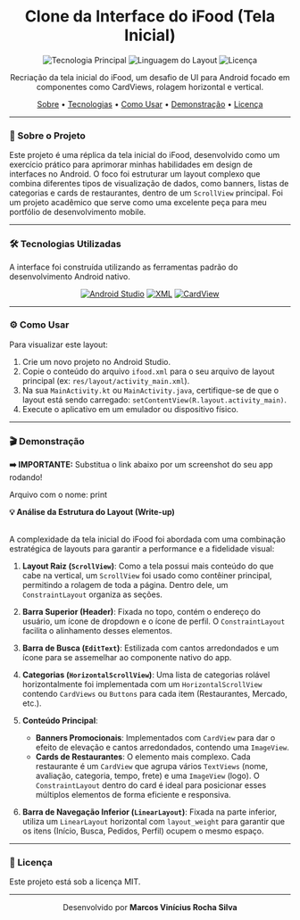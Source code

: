 <div align="center">
  <h1>
    Clone da Interface do iFood (Tela Inicial)
  </h1>
</div>

<p align="center">
  <img alt="Tecnologia Principal" src="https://img.shields.io/badge/Android-3DDC84?style=for-the-badge&logo=android&logoColor=white">
  <img alt="Linguagem do Layout" src="https://img.shields.io/badge/XML-d9534f?style=for-the-badge&logo=android-studio&logoColor=white">
  <img alt="Licença" src="https://img.shields.io/github/license/vrsmarcos26/iffod-clone-ui?style=for-the-badge&color=blue">
</p>

<p align="center">
  Recriação da tela inicial do iFood, um desafio de UI para Android focado em componentes como CardViews, rolagem horizontal e vertical.
</p>

<p align="center">
  <a href="#-sobre-o-projeto">Sobre</a> •
  <a href="#-tecnologias-utilizadas">Tecnologias</a> •
  <a href="#-como-usar">Como Usar</a> •
  <a href="#-demonstração">Demonstração</a> •
  <a href="#-licença">Licença</a>
</p>

---

### 🎯 Sobre o Projeto

Este projeto é uma réplica da tela inicial do iFood, desenvolvido como um exercício prático para aprimorar minhas habilidades em design de interfaces no Android. O foco foi estruturar um layout complexo que combina diferentes tipos de visualização de dados, como banners, listas de categorias e cards de restaurantes, dentro de um `ScrollView` principal. Foi um projeto acadêmico que serve como uma excelente peça para meu portfólio de desenvolvimento mobile.

---

### 🛠️ Tecnologias Utilizadas

A interface foi construída utilizando as ferramentas padrão do desenvolvimento Android nativo.

<p align="center">
  <a href="#"><img src="https://img.shields.io/badge/Android_Studio-3DDC84?style=for-the-badge&logo=android-studio&logoColor=white" alt="Android Studio"></a>
  <a href="#"><img src="https://img.shields.io/badge/XML-d9534f?style=for-the-badge&logo=android-studio&logoColor=white" alt="XML"></a>
  <a href="#"><img src="https://img.shields.io/badge/CardView-FF5722?style=for-the-badge" alt="CardView"></a>
</p>

---

### ⚙️ Como Usar

Para visualizar este layout:
1.  Crie um novo projeto no Android Studio.
2.  Copie o conteúdo do arquivo `ifood.xml` para o seu arquivo de layout principal (ex: `res/layout/activity_main.xml`).
3.  Na sua `MainActivity.kt` ou `MainActivity.java`, certifique-se de que o layout está sendo carregado: `setContentView(R.layout.activity_main)`.
4.  Execute o aplicativo em um emulador ou dispositivo físico.

---

### 🎬 Demonstração

**➡️ IMPORTANTE:** Substitua o link abaixo por um screenshot do seu app rodando!

Arquivo com o nome: print

<summary><strong>💡 Análise da Estrutura do Layout (Write-up)</strong></summary>
<br>

A complexidade da tela inicial do iFood foi abordada com uma combinação estratégica de layouts para garantir a performance e a fidelidade visual:

1.  **Layout Raiz (`ScrollView`)**: Como a tela possui mais conteúdo do que cabe na vertical, um `ScrollView` foi usado como contêiner principal, permitindo a rolagem de toda a página. Dentro dele, um `ConstraintLayout` organiza as seções.

2.  **Barra Superior (Header)**: Fixada no topo, contém o endereço do usuário, um ícone de dropdown e o ícone de perfil. O `ConstraintLayout` facilita o alinhamento desses elementos.

3.  **Barra de Busca (`EditText`)**: Estilizada com cantos arredondados e um ícone para se assemelhar ao componente nativo do app.

4.  **Categorias (`HorizontalScrollView`)**: Uma lista de categorias rolável horizontalmente foi implementada com um `HorizontalScrollView` contendo `CardViews` ou `Buttons` para cada item (Restaurantes, Mercado, etc.).

5.  **Conteúdo Principal**:
    -   **Banners Promocionais**: Implementados com `CardView` para dar o efeito de elevação e cantos arredondados, contendo uma `ImageView`.
    -   **Cards de Restaurantes**: O elemento mais complexo. Cada restaurante é um `CardView` que agrupa vários `TextViews` (nome, avaliação, categoria, tempo, frete) e uma `ImageView` (logo). O `ConstraintLayout` dentro do card é ideal para posicionar esses múltiplos elementos de forma eficiente e responsiva.

6.  **Barra de Navegação Inferior (`LinearLayout`)**: Fixada na parte inferior, utiliza um `LinearLayout` horizontal com `layout_weight` para garantir que os itens (Início, Busca, Pedidos, Perfil) ocupem o mesmo espaço.


---

### 📝 Licença

Este projeto está sob a licença MIT.

<hr>

<p align="center">
  Desenvolvido por <b>Marcos Vinícius Rocha Silva</b>
</p>
